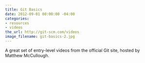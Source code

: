 ```yaml
---
title: Git Basics
date: 2012-09-01 00:00:00 -04:00
categories:
- resources
- videos
the_url: http://git-scm.com/videos
image_filename: git-basics-2.jpg
---
```


A great set of entry-level videos from the official Git site, hosted by Matthew McCullough.
